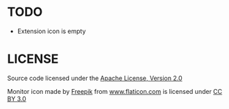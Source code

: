 # TODO

* Extension icon is empty

# LICENSE

Source code licensed under the [Apache License, Version 2.0](http://www.apache.org/licenses/LICENSE-2.0)

<div>Monitor icon made by <a href="http://www.freepik.com" title="Freepik">Freepik</a> from <a href="http://www.flaticon.com" title="Flaticon">www.flaticon.com</a> is licensed under <a href="http://creativecommons.org/licenses/by/3.0/" title="Creative Commons BY 3.0">CC BY 3.0</a></div>